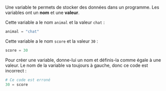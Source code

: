 Une variable te permets de stocker des données dans un programme. Les variables ont un **nom** et une **valeur**.

Cette variable a le nom `animal` et la valeur `chat` :

```python
animal = "chat"
```

Cette variable a le nom `score` et la valeur `30` :

```python
score = 30
```

Pour créer une variable, donne-lui un nom et définis-la comme égale à une valeur. Le nom de la variable va toujours à gauche, donc ce code est incorrect :

```python
# Ce code est erroné
30 = score      
```
